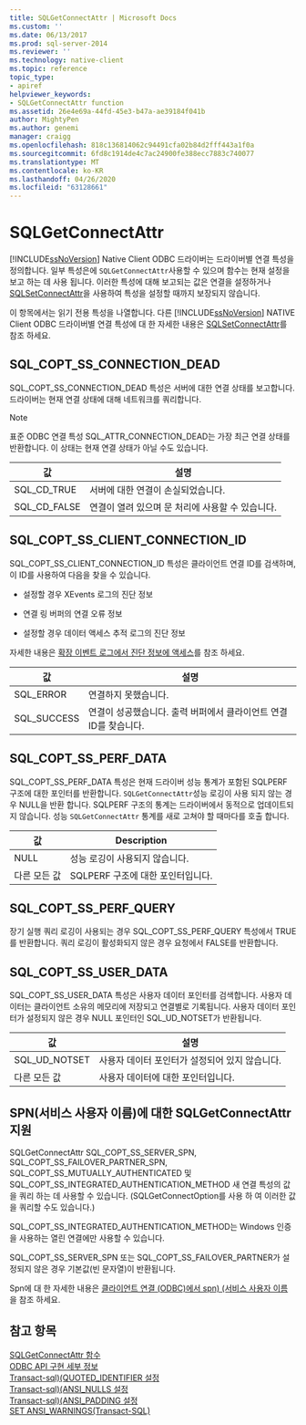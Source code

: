 ```yaml
---
title: SQLGetConnectAttr | Microsoft Docs
ms.custom: ''
ms.date: 06/13/2017
ms.prod: sql-server-2014
ms.reviewer: ''
ms.technology: native-client
ms.topic: reference
topic_type:
- apiref
helpviewer_keywords:
- SQLGetConnectAttr function
ms.assetid: 26e4e69a-44fd-45e3-b47a-ae39184f041b
author: MightyPen
ms.author: genemi
manager: craigg
ms.openlocfilehash: 818c136814062c94491cfa02b84d2fff443a1f0a
ms.sourcegitcommit: 6fd8c1914de4c7ac24900fe388ecc7883c740077
ms.translationtype: MT
ms.contentlocale: ko-KR
ms.lasthandoff: 04/26/2020
ms.locfileid: "63128661"
---
```

# <a name="sqlgetconnectattr"></a>SQLGetConnectAttr
  [!INCLUDE[ssNoVersion](../../includes/ssnoversion-md.md)] Native Client ODBC 드라이버는 드라이버별 연결 특성을 정의합니다. 일부 특성은에 `SQLGetConnectAttr`사용할 수 있으며 함수는 현재 설정을 보고 하는 데 사용 됩니다. 이러한 특성에 대해 보고되는 값은 연결을 설정하거나 [SQLSetConnectAttr](sqlsetconnectattr.md)을 사용하여 특성을 설정할 때까지 보장되지 않습니다.  
  
 이 항목에서는 읽기 전용 특성을 나열합니다. 다른 [!INCLUDE[ssNoVersion](../../includes/ssnoversion-md.md)] NATIVE Client ODBC 드라이버별 연결 특성에 대 한 자세한 내용은 [SQLSetConnectAttr](sqlsetconnectattr.md)를 참조 하세요.  
  
## <a name="sql_copt_ss_connection_dead"></a>SQL_COPT_SS_CONNECTION_DEAD  
 SQL_COPT_SS_CONNECTION_DEAD 특성은 서버에 대한 연결 상태를 보고합니다. 드라이버는 현재 연결 상태에 대해 네트워크를 쿼리합니다.  
  
> [!NOTE]  
>  표준 ODBC 연결 특성 SQL_ATTR_CONNECTION_DEAD는 가장 최근 연결 상태를 반환합니다. 이 상태는 현재 연결 상태가 아닐 수도 있습니다.  
  
|값|설명|  
|-----------|-----------------|  
|SQL_CD_TRUE|서버에 대한 연결이 손실되었습니다.|  
|SQL_CD_FALSE|연결이 열려 있으며 문 처리에 사용할 수 있습니다.|  
  
## <a name="sql_copt_ss_client_connection_id"></a>SQL_COPT_SS_CLIENT_CONNECTION_ID  
 SQL_COPT_SS_CLIENT_CONNECTION_ID 특성은 클라이언트 연결 ID를 검색하며, 이 ID를 사용하여 다음을 찾을 수 있습니다.  
  
-   설정할 경우 XEvents 로그의 진단 정보  
  
-   연결 링 버퍼의 연결 오류 정보  
  
-   설정할 경우 데이터 액세스 추적 로그의 진단 정보  
  
 자세한 내용은 [확장 이벤트 로그에서 진단 정보에 액세스](../native-client/features/accessing-diagnostic-information-in-the-extended-events-log.md)를 참조 하세요.  
  
|값|설명|  
|-----------|-----------------|  
|SQL_ERROR|연결하지 못했습니다.|  
|SQL_SUCCESS|연결이 성공했습니다. 출력 버퍼에서 클라이언트 연결 ID를 찾습니다.|  
  
## <a name="sql_copt_ss_perf_data"></a>SQL_COPT_SS_PERF_DATA  
 SQL_COPT_SS_PERF_DATA 특성은 현재 드라이버 성능 통계가 포함된 SQLPERF 구조에 대한 포인터를 반환합니다. `SQLGetConnectAttr`성능 로깅이 사용 되지 않는 경우 NULL을 반환 합니다. SQLPERF 구조의 통계는 드라이버에서 동적으로 업데이트되지 않습니다. 성능 `SQLGetConnectAttr` 통계를 새로 고쳐야 할 때마다를 호출 합니다.  
  
|값|Description|  
|-----------|-----------------|  
|NULL|성능 로깅이 사용되지 않습니다.|  
|다른 모든 값|SQLPERF 구조에 대한 포인터입니다.|  
  
## <a name="sql_copt_ss_perf_query"></a>SQL_COPT_SS_PERF_QUERY  
 장기 실행 쿼리 로깅이 사용되는 경우 SQL_COPT_SS_PERF_QUERY 특성에서 TRUE를 반환합니다. 쿼리 로깅이 활성화되지 않은 경우 요청에서 FALSE를 반환합니다.  
  
## <a name="sql_copt_ss_user_data"></a>SQL_COPT_SS_USER_DATA  
 SQL_COPT_SS_USER_DATA 특성은 사용자 데이터 포인터를 검색합니다. 사용자 데이터는 클라이언트 소유의 메모리에 저장되고 연결별로 기록됩니다. 사용자 데이터 포인터가 설정되지 않은 경우 NULL 포인터인 SQL_UD_NOTSET가 반환됩니다.  
  
|값|설명|  
|-----------|-----------------|  
|SQL_UD_NOTSET|사용자 데이터 포인터가 설정되어 있지 않습니다.|  
|다른 모든 값|사용자 데이터에 대한 포인터입니다.|  
  
## <a name="sqlgetconnectattr-support-for-service-principal-names-spns"></a>SPN(서비스 사용자 이름)에 대한 SQLGetConnectAttr 지원  
 SQLGetConnectAttr SQL_COPT_SS_SERVER_SPN, SQL_COPT_SS_FAILOVER_PARTNER_SPN, SQL_COPT_SS_MUTUALLY_AUTHENTICATED 및 SQL_COPT_SS_INTEGRATED_AUTHENTICATION_METHOD 새 연결 특성의 값을 쿼리 하는 데 사용할 수 있습니다. (SQLGetConnectOption를 사용 하 여 이러한 값을 쿼리할 수도 있습니다.)  
  
 SQL_COPT_SS_INTEGRATED_AUTHENTICATION_METHOD는 Windows 인증을 사용하는 열린 연결에만 사용할 수 있습니다.  
  
 SQL_COPT_SS_SERVER_SPN 또는 SQL_COPT_SS_FAILOVER_PARTNER가 설정되지 않은 경우 기본값(빈 문자열)이 반환됩니다.  
  
 Spn에 대 한 자세한 내용은 [클라이언트 연결 &#40;ODBC&#41;에서 spn&#41; &#40;서비스 사용자 이름 ](../native-client/odbc/service-principal-names-spns-in-client-connections-odbc.md)을 참조 하세요.  
  
## <a name="see-also"></a>참고 항목  
 [SQLGetConnectAttr 함수](https://go.microsoft.com/fwlink/?LinkId=59347)   
 [ODBC API 구현 세부 정보](odbc-api-implementation-details.md)   
 [Transact-sql&#41;&#40;QUOTED_IDENTIFIER 설정](/sql/t-sql/statements/set-quoted-identifier-transact-sql)   
 [Transact-sql&#41;&#40;ANSI_NULLS 설정](/sql/t-sql/statements/set-ansi-nulls-transact-sql)   
 [Transact-sql&#41;&#40;ANSI_PADDING 설정](/sql/t-sql/statements/set-ansi-padding-transact-sql)   
 [SET ANSI_WARNINGS&#40;Transact-SQL&#41;](/sql/t-sql/statements/set-ansi-warnings-transact-sql)  
  
  
